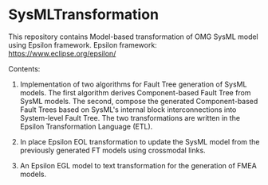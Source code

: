 # SysMLTransformation
This repository contains Model-based transformation of OMG SysML model using Epsilon framework.
Epsilon framework: https://www.eclipse.org/epsilon/

Contents:

1. Implementation of two algorithms for Fault Tree generation of SysML models. The first algorithm derives Component-based Fault Tree from SysML models. The second, compose the generated Component-based Fault Trees based on SysML's internal block interconnections into System-level Fault Tree. The two transformations are written in the Epsilon Transformation Language (ETL).

2. In place Epsilon EOL transformation to update the SysML model from the previously generated FT models using crossmodal links.

3. An Epsilon EGL model to text transformation for the generation of FMEA models.

